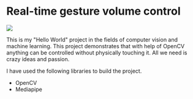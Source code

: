 # Real-time gesture volume control

![](https://opencv.org/wp-content/uploads/2021/02/1_HfZmZayUqnYioPC9qTfd4A.png)

This is my "Hello World" project in the fields of computer vision and machine learning.
This project demonstrates that with help of OpenCV anything can be controlled without physically touching it. All we need is crazy ideas and passion.

I have used the following libraries to build the project.

*  OpenCV
*  Mediapipe

